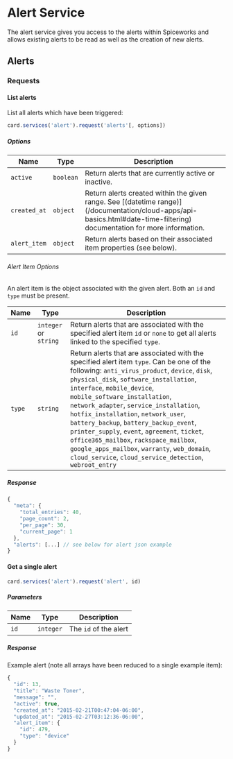 # Alert Service

The alert service gives you access to the alerts within Spiceworks and allows existing alerts to be read as well as the creation of new alerts.

## Alerts

### Requests

#### List alerts

List all alerts which have been triggered:

```js
card.services('alert').request('alerts'[, options])
```

##### Options

Name | Type | Description
-----|------|----------------
`active` | `boolean` | Return alerts that are currently active or inactive.
`created_at` | `object` | Return alerts created within the given range. See [(datetime range)] (/documentation/cloud-apps/api-basics.html#date-time-filtering) documentation for more information.
`alert_item` | `object` | Return alerts based on their associated item properties (see below).

###### Alert Item Options

An alert item is the object associated with the given alert. Both an `id` and `type` must be present.

Name | Type | Description
-----|------|----------------
`id` | `integer` or `string` | Return alerts that are associated with the specified alert item `id` or `none` to get all alerts linked to the specified `type`.
`type` | `string` | Return alerts that are associated with the specified alert item `type`. Can be one of the following: `anti_virus_product`, `device`, `disk`, `physical_disk`, `software_installation`, `interface`, `mobile_device`, `mobile_software_installation`, `network_adapter`, `service_installation`, `hotfix_installation`, `network_user`, `battery_backup`, `battery_backup_event`, `printer_supply`, `event`, `agreement`, `ticket`, `office365_mailbox`, `rackspace_mailbox`, `google_apps_mailbox`, `warranty`, `web_domain`, `cloud_service`, `cloud_service_detection`, `webroot_entry`

##### Response
```js
{
  "meta": {
    "total_entries": 40,
    "page_count": 2,
    "per_page": 30,
    "current_page": 1
  },
  "alerts": [...] // see below for alert json example
}
```

#### Get a single alert

```js
card.services('alert').request('alert', id)
```

##### Parameters

Name | Type | Description
-----|------|--------------
`id` | `integer` | The `id` of the alert

##### Response

Example alert (note all arrays have been reduced to a single example item):

```js
{
  "id": 13,
  "title": "Waste Toner",
  "message": "",
  "active": true,
  "created_at": "2015-02-21T00:47:04-06:00",
  "updated_at": "2015-02-27T03:12:36-06:00",
  "alert_item": {
    "id": 479,
    "type": "device"
  }
}
```